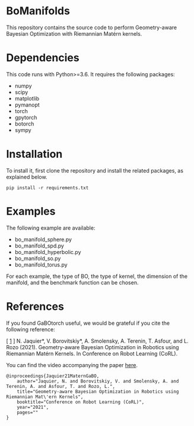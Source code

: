 # BoManifolds

This repository contains the source code  to perform Geometry-aware Bayesian Optimization with Riemannian Matérn kernels.

# Dependencies
This code runs with Python>=3.6. It requires the following packages:
- numpy
- scipy
- matplotlib
- pymanopt
- torch
- gpytorch
- botorch
- sympy

# Installation 
To install it, first clone the repository and install the related packages, as explained below.

```
pip install -r requirements.txt
```

# Examples
The following example are available:
- bo_manifold_sphere.py
- bo_manifold_spd.py
- bo_manifold_hyperbolic.py
- bo_manifold_so.py
- bo_manifold_torus.py

For each example, the type of BO, the type of kernel, the dimension of the manifold, and the benchmark function can be chosen.


# References
If you found GaBOtorch useful, we would be grateful if you cite the following reference:

[ [1](https://openreview.net/forum?id=ovRdr3FOIIm) ] N. Jaquier*, V. Borovitskiy*, A. Smolensky, A. Terenin, T. Asfour, and L. Rozo (2021). Geometry-aware Bayesian Optimization in Robotics using Riemannian Matérn Kernels. In Conference on Robot Learning (CoRL).

You can find the video accompanying the paper [here](https://www.youtube.com/watch?v=6awfFRqP7wA&feature=youtu.be).
```
@inproceedings{Jaquier21MaternGaBO,
	author="Jaquier, N. and Borovitskiy, V. and Smolensky, A. and Terenin, A. and Asfour, T. and Rozo, L.", 
	title="Geometry-aware Bayesian Optimization in Robotics using Riemannian Mat\'ern Kernels",
	booktitle="Conference on Robot Learning (CoRL)",
	year="2021",
	pages=""
}
```